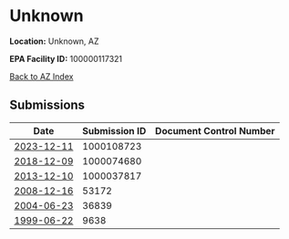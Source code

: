# Unknown

**Location:** Unknown, AZ

**EPA Facility ID:** 100000117321

[Back to AZ Index](../../index.md)

## Submissions

| Date | Submission ID | Document Control Number |
|------|--------------|-------------------------|
| [2023-12-11](submissions/1000108723.md) | 1000108723 |  |
| [2018-12-09](submissions/1000074680.md) | 1000074680 |  |
| [2013-12-10](submissions/1000037817.md) | 1000037817 |  |
| [2008-12-16](submissions/53172.md) | 53172 |  |
| [2004-06-23](submissions/36839.md) | 36839 |  |
| [1999-06-22](submissions/9638.md) | 9638 |  |
